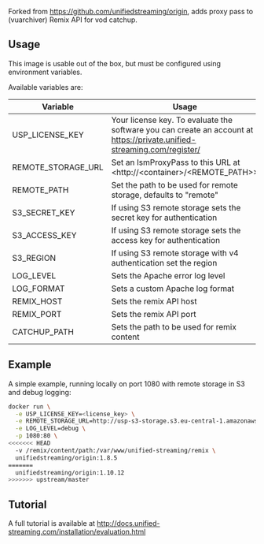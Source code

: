 Forked from https://github.com/unifiedstreaming/origin, adds proxy pass to (vuarchiver) Remix API for vod catchup.

Usage
-----
This image is usable out of the box, but must be configured using environment variables.

Available variables are:

|Variable        |Usage   |Mandatory?|
|----------------|--------|----------|
|USP_LICENSE_KEY |Your license key. To evaluate the software you can create an account at <https://private.unified-streaming.com/register/>|Yes|
|REMOTE_STORAGE_URL|Set an IsmProxyPass to this URL at <http://<container\>/<REMOTE_PATH\>>|No|
|REMOTE_PATH|Set the path to be used for remote storage, defaults to "remote"|No|
|S3_SECRET_KEY|If using S3 remote storage sets the secret key for authentication|No|
|S3_ACCESS_KEY|If using S3 remote storage sets the access key for authentication|No|
|S3_REGION|If using S3 remote storage with v4 authentication set the region|No|
|LOG_LEVEL|Sets the Apache error log level|No|
|LOG_FORMAT|Sets a custom Apache log format|No|
|REMIX_HOST|Sets the remix API host|No|
|REMIX_PORT|Sets the remix API port|No|
|CATCHUP_PATH|Sets the path to be used for remix content|No|


Example
-------
A simple example, running locally on port 1080 with remote storage in S3 and debug logging:

```bash
docker run \
  -e USP_LICENSE_KEY=<license_key> \
  -e REMOTE_STORAGE_URL=http://usp-s3-storage.s3.eu-central-1.amazonaws.com/ \
  -e LOG_LEVEL=debug \
  -p 1080:80 \
<<<<<<< HEAD
  -v /remix/content/path:/var/www/unified-streaming/remix \
  unifiedstreaming/origin:1.8.5
=======
  unifiedstreaming/origin:1.10.12
>>>>>>> upstream/master
```

Tutorial
--------
A full tutorial is available at <http://docs.unified-streaming.com/installation/evaluation.html>
